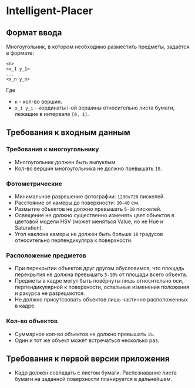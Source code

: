 # Intelligent-Placer
## Формат ввода
Многоугольник, в котором необходимо разместить предметы, задаётся в формате:
```
<n>
<x_1 y_1>
...
<x_n y_n>
```
Где
+ ```n``` - кол-во вершин.
+ ```x_i y_i``` - кординаты i-ой вершины относительно листа бумаги, лежащие в интервале ```[0, 1]```.
## Требования к входным данным
### Требования к многоугольнику
+ Многоугольник должен быть выпуклым
+ Кол-во вершин многоугольника не должно превышать ```10```.
### Фотометрические
+ Минимальное разрешение фотографии: ```1280x720``` пискелей.
+ Расстояние от камеры до поверхности: ```30-40``` см.
+ Размытие объектов не должно превышать ```5-10``` пискелей.
+ Освещение не должно существенно изменять цвет объектов в цветовой модели HSV (может меняться Value, но не Hue и Saturation).
+ Угол наклона камеры не должен быть больше ```10``` градусов относительно перпендикуляра к поверхности.
### Расположение предметов
+ При перекрытии объектов друг другом обусловимся, что площадь перекрытия не должна превышать ```5-10%``` от площади всего объекта.
+ Предметы в кадре могут быть повёрнуты лишь относительно оси, перпендикулярной к поверхности, остальные изменения положения и ракурса не разрешаются.
+ Не должно присутсвовать объектов лишь частично расположенных в кадре.
### Кол-во объектов
+ Суммарное кол-во объектов не должно превышать ```15```.
+ Один и тот же объект может встречаться несколько раз.
## Требования к первой версии приложения
+ Кадр должен совпадать с листом бумаги. Распознавание листа бумаги на заданной поверхности планируется в дальнейшем.


